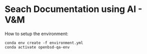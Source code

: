 # Seach Documentation using AI - V&M
How to setup the environment:
```
conda env create -f environment.yml
conda activate openbsd-qa-env
```
